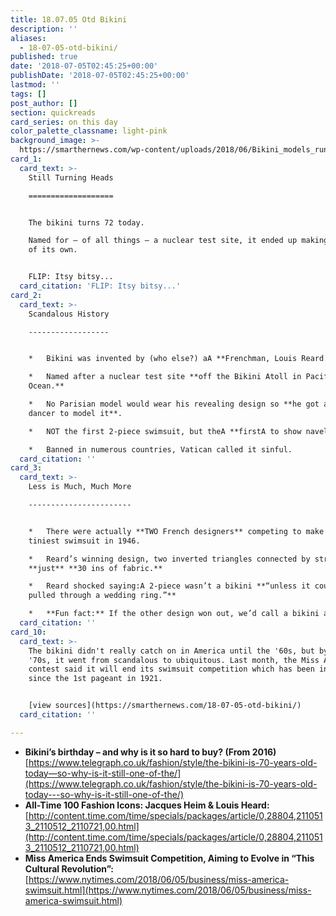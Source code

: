 ```yaml
---
title: 18.07.05 Otd Bikini
description: ''
aliases:
  - 18-07-05-otd-bikini/
published: true
date: '2018-07-05T02:45:25+00:00'
publishDate: '2018-07-05T02:45:25+00:00'
lastmod: ''
tags: []
post_author: []
section: quickreads
card_series: on this day
color_palette_classname: light-pink
background_image: >-
  https://smarthernews.com/wp-content/uploads/2018/06/Bikini_models_running_on_the_beach-_Pensacola_Florida.jpg
card_1:
  card_text: >-
    Still Turning Heads

    ===================


    The bikini turns 72 today.  

    Named for – of all things – a nuclear test site, it ended up making a bang
    of its own.


    FLIP: Itsy bitsy...
  card_citation: 'FLIP: Itsy bitsy...'
card_2:
  card_text: >-
    Scandalous History

    ------------------


    *   Bikini was invented by (who else?) aA **Frenchman, Louis Reard.**

    *   Named after a nuclear test site **off the Bikini Atoll in Pacific
    Ocean.**

    *   No Parisian model would wear his revealing design so **he got a nude
    dancer to model it**.

    *   NOT the first 2-piece swimsuit, but theA **firstA to show navel.**

    *   Banned in numerous countries, Vatican called it sinful.
  card_citation: ''
card_3:
  card_text: >-
    Less is Much, Much More

    -----------------------


    *   There were actually **TWO French designers** competing to make the
    tiniest swimsuit in 1946.

    *   Reard’s winning design, two inverted triangles connected by string, used
    **just** **30 ins of fabric.**

    *   Reard shocked saying:A 2-piece wasn’t a bikini **“unless it could be
    pulled through a wedding ring.”**

    *   **Fun fact:** If the other design won out, we’d call a bikini an “atom.”
  card_citation: ''
card_10:
  card_text: >-
    The bikini didn't really catch on in America until the '60s, but by the
    '70s, it went from scandalous to ubiquitous. Last month, the Miss America
    contest said it will end its swimsuit competition which has been included
    since the 1st pageant in 1921.


    [view sources](https://smarthernews.com/18-07-05-otd-bikini/)
  card_citation: ''

---
```

*   **Bikini’s birthday – and why is it so hard to buy? (From 2016)**  
    [https://www.telegraph.co.uk/fashion/style/the-bikini-is-70-years-old-today—so-why-is-it-still-one-of-the/](https://www.telegraph.co.uk/fashion/style/the-bikini-is-70-years-old-today---so-why-is-it-still-one-of-the/)
*   **All-Time 100 Fashion Icons: Jacques Heim & Louis Heard:**  
    [http://content.time.com/time/specials/packages/article/0,28804,2110513_2110512_2110721,00.html](http://content.time.com/time/specials/packages/article/0,28804,2110513_2110512_2110721,00.html)
*   **Miss America Ends Swimsuit Competition, Aiming to Evolve in “This Cultural Revolution”:**  
    [https://www.nytimes.com/2018/06/05/business/miss-america-swimsuit.html](https://www.nytimes.com/2018/06/05/business/miss-america-swimsuit.html)